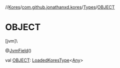//[Kores](../../../index.md)/[com.github.jonathanxd.kores](../index.md)/[Types](index.md)/[OBJECT](-o-b-j-e-c-t.md)

# OBJECT

[jvm]\

@[JvmField](https://kotlinlang.org/api/latest/jvm/stdlib/kotlin.jvm/-jvm-field/index.html)()

val [OBJECT](-o-b-j-e-c-t.md): [LoadedKoresType](../../com.github.jonathanxd.kores.type/-loaded-kores-type/index.md)<[Any](https://kotlinlang.org/api/latest/jvm/stdlib/kotlin/-any/index.html)>
